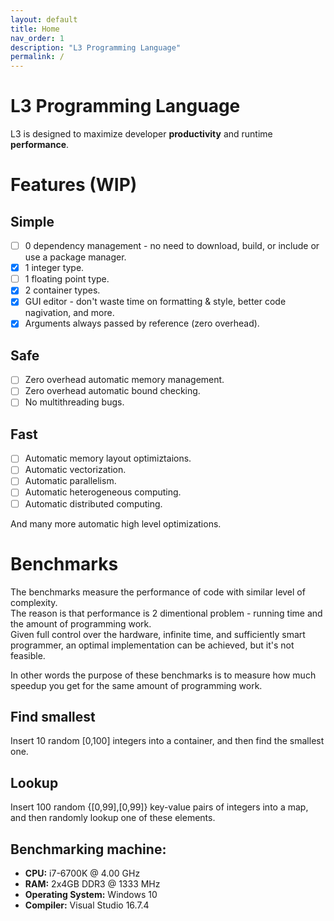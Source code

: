 ```yaml
---
layout: default
title: Home
nav_order: 1
description: "L3 Programming Language"
permalink: /
---
```


# L3 Programming Language

L3 is designed to maximize developer **productivity** and runtime **performance**.

# Features (WIP)

## Simple

- [ ] 0 dependency management - no need to download, build, or include or use a package manager.
- [x] 1 integer type.
- [ ] 1 floating point type.
- [x] 2 container types.
- [x] GUI editor - don't waste time on formatting & style, better code nagivation, and more.
- [x] Arguments always passed by reference (zero overhead).

## Safe

- [ ] Zero overhead automatic memory management.
- [ ] Zero overhead automatic bound checking.
- [ ] No multithreading bugs.

## Fast

- [ ] Automatic memory layout optimiztaions.
- [ ] Automatic vectorization.
- [ ] Automatic parallelism.
- [ ] Automatic heterogeneous computing.
- [ ] Automatic distributed computing.

And many more automatic high level optimizations.

# Benchmarks

The benchmarks measure the performance of code with similar level of complexity.  
The reason is that performance is 2 dimentional problem - running time and the amount of programming work.  
Given full control over the hardware, infinite time, and sufficiently smart programmer, an optimal implementation can be achieved, but it's not feasible.

In other words the purpose of these benchmarks is to measure how much speedup you get for the same amount of programming work.

## Find smallest

Insert 10 random [0,100] integers into a container, and then find the smallest one.
<object data="/assets/plots/find_smallest.svg" type="image/svg+xml"></object>

## Lookup

Insert 100 random {[0,99],[0,99]} key-value pairs of integers into a map, and then randomly lookup one of these elements.
<object data="/assets/plots/lookup.svg" type="image/svg+xml"></object>

## Benchmarking machine:
- **CPU:** i7-6700K @ 4.00 GHz
- **RAM:** 2x4GB DDR3 @ 1333 MHz
- **Operating System:** Windows 10
- **Compiler:** Visual Studio 16.7.4